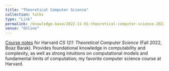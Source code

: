 ```yaml
---
title: "Theoretical Computer Science"
collection: talks
type: "Link"
permalink: /knowledge-base/2022-11-01-theoretical-computer-science-2022
venue: "Online"
---
```


[Course notes](https://github.com/nlyu1/Fall-2024/tree/main/Misc/Quantum%20Computing%20Notes) for Harvard *CS 121: Theoretical Computer Science* (Fall 2022, Boaz Barak). Provides foundational knowledge in computability and complexity, as well as strong intuitions on computational models and fundamental limits of computation; my favorite computer science course at Harvard. 